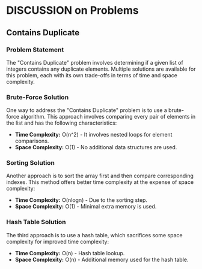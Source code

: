 # DISCUSSION on Problems

## Contains Duplicate

### Problem Statement

The "Contains Duplicate" problem involves determining if a given list of integers contains any duplicate elements. Multiple solutions are available for this problem, each with its own trade-offs in terms of time and space complexity.

### Brute-Force Solution

One way to address the "Contains Duplicate" problem is to use a brute-force algorithm. This approach involves comparing every pair of elements in the list and has the following characteristics:

- **Time Complexity:** O(n^2) - It involves nested loops for element comparisons.
- **Space Complexity:** O(1) - No additional data structures are used.

### Sorting Solution

Another approach is to sort the array first and then compare corresponding indexes. This method offers better time complexity at the expense of space complexity:

- **Time Complexity:** O(nlogn) - Due to the sorting step.
- **Space Complexity:** O(1) - Minimal extra memory is used.

### Hash Table Solution

The third approach is to use a hash table, which sacrifices some space complexity for improved time complexity:

- **Time Complexity:** O(n) - Hash table lookup.
- **Space Complexity:** O(n) - Additional memory used for the hash table.
